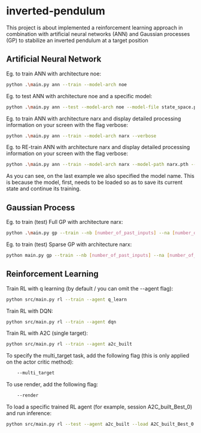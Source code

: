 # inverted-pendulum
This project is about implemented a reinforcement learning approach in combination with artificial neural networks (ANN) and Gaussian processes (GP) to stabilize an inverted pendulum at a target position

## Artificial Neural Network

Eg. to train ANN with architecture noe:
```bash
python .\main.py ann --train --model-arch noe
```

Eg. to test ANN with architecture noe and a specific model:
```bash
python .\main.py ann --test --model-arch noe --model-file state_space.pth 
```

Eg. to train ANN with architecture narx and display detailed processing information on your screen with the flag verbose:
```bash
python .\main.py ann --train --model-arch narx --verbose
```

Eg. to RE-train ANN with architecture narx and display detailed processing information on your screen with the flag verbose:
```bash
python .\main.py ann --train --model-arch narx --model-path narx.pth --verbose
```

As you can see, on the last example we also specified the model name. This is because the model, first, needs to be loaded so as to save its current state and continue its training.

## Gaussian Process

Eg. to train (test) Full GP with architecture narx:
```bash
python .\main.py gp --train --nb [number_of_past_inputs] --na [number_of_past_outputs]
```

Eg. to train (test) Sparse GP with architecture narx:
```bash
python main.py gp --train --nb [number_of_past_inputs] --na [number_of_past_outputs] --sparse --inducing 10
```

## Reinforcement Learning

Train RL with q learning (by default / you can omit the --agent flag):
```bash
python src/main.py rl --train --agent q_learn
```

Train RL with DQN:
```bash
python src/main.py rl --train --agent dqn
```

Train RL with A2C (single target):
```bash
python src/main.py rl --train --agent a2c_built
```

To specify the multi_target task, add the following flag (this is only applied on the actor critic method):
```bash
    --multi_target
```

To use render, add the following flag:
```bash
    --render
```

To load a specific trained RL agent (for example, session A2C_built_Best_0) and run inference:
```bash
python src/main.py rl --test --agent a2c_built --load A2C_built_Best_0 --render
```